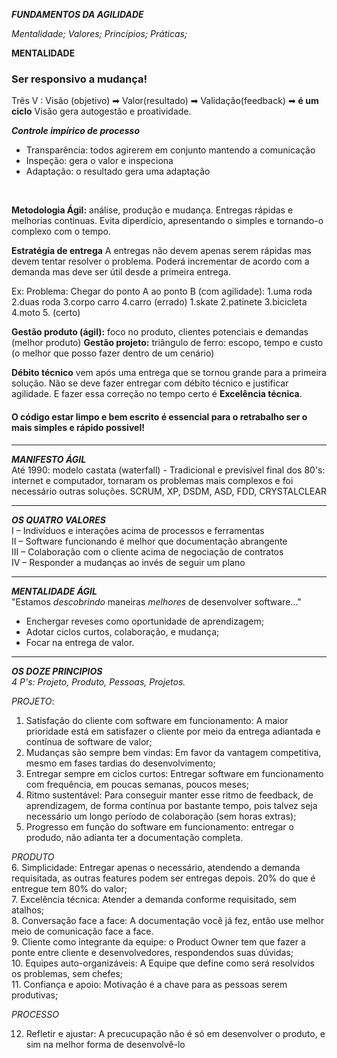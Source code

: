 ***FUNDAMENTOS DA AGILIDADE***

*Mentalidade; Valores; Princípios; Práticas;*
</br>

**MENTALIDADE**
### Ser responsivo a mudança!

Três V : Visão (objetivo) ➡ Valor(resultado) ➡ Validação(feedback) ➡ **é um ciclo**
Visão gera autogestão e proatividade.
</br>

***Controle impírico de processo***
- Transparência: todos agirerem em conjunto mantendo a comunicação
- Inspeção: gera o valor e inspeciona
- Adaptação: o resultado gera uma adaptação
</br>

**Metodologia Ágil:** análise, produção e mudança. Entregas rápidas e melhorias continuas.
Evita diperdício, apresentando o simples e tornando-o complexo com o tempo.

**Estratégia de entrega**
A entregas não devem apenas serem rápidas mas devem tentar resolver o problema.
Poderá incrementar de acordo com a demanda mas deve ser útil desde a primeira entrega.

Ex: Problema: Chegar do ponto A ao ponto B (com agilidade):
1.uma roda 2.duas roda 3.corpo carro 4.carro (errado)
1.skate 2.patinete 3.bicicleta 4.moto 5. (certo)

**Gestão produto (ágil):** foco no produto, clientes potenciais e demandas (melhor produto)
**Gestão projeto:** triângulo de ferro: escopo, tempo e custo (o melhor que posso fazer dentro de um cenário)

**Débito técnico** vem após uma entrega que se tornou grande para a primeira solução.
Não se deve fazer entregar com débito técnico e justificar agilidade.
E fazer essa correção no tempo certo é **Excelência técnica**.

#### O código estar limpo e bem escrito é essencial para o retrabalho ser o mais simples e rápido possivel!

---
***MANIFESTO ÁGIL*** </br>
Até 1990: modelo castata (waterfall) - Tradicional e previsível
final dos 80's: internet e computador, tornaram os problemas mais complexos e foi necessário outras soluções. SCRUM, XP, DSDM, ASD, FDD, CRYSTALCLEAR

---
***OS QUATRO VALORES*** </br>
    I – Indivíduos e interações acima de processos e ferramentas </br>
    II – Software funcionando é melhor que documentação abrangente </br>
    III – Colaboração com o cliente acima de negociação de contratos </br>
    IV – Responder a mudanças ao invés de seguir um plano </br>

---
***MENTALIDADE ÁGIL*** </br>
"Estamos *descobrindo* maneiras *melhores* de desenvolver software..."

- Enchergar reveses como oportunidade de aprendizagem;
- Adotar ciclos curtos, colaboração, e mudança;
- Focar na entrega de valor.

---
***OS DOZE PRINCIPIOS*** </br>
*4 P's: Projeto, Produto, Pessoas, Projetos.*

*PROJETO*: </br>
1. Satisfação do cliente com software em funcionamento: A maior prioridade está em satisfazer o cliente por meio da entrega adiantada e contínua de software de valor;
2. Mudanças são sempre bem vindas: Em favor da vantagem competitiva, mesmo em fases tardias do desenvolvimento;
3. Entregar sempre em ciclos curtos: Entregar software em funcionamento com frequência, em poucas semanas, poucos meses;
4. Ritmo sustentável: Para conseguir manter esse ritmo de feedback, de aprendizagem, de forma contínua por bastante tempo, pois talvez seja necessário um longo período de colaboração (sem horas extras);
5. Progresso em função do software em funcionamento: entregar o produdo, não adianta ter a documentação completa.

*PRODUTO* </br>
6. Simplicidade: Entregar apenas o necessário, atendendo a demanda requisitada, as outras features podem ser entregas depois. 20% do que é entregue tem 80% do valor; </br>
7. Excelência técnica: Atender a demanda conforme requisitado, sem atalhos; </br>
8. Conversação face a face: A documentação você já fez, então use melhor meio de comunicação face a face. </br>
9. Cliente como integrante da equipe: o Product Owner tem que fazer a ponte entre cliente e desenvolvedores, respondendos suas dúvidas; </br>
10. Equipes auto-organizáveis: A Equipe que define como será resolvidos os problemas, sem chefes; </br>
11. Confiança e apoio: Motivação é a chave para as pessoas serem produtivas; </br>

*PROCESSO*

12. Refletir e ajustar: A precucupação não é só em desenvolver o produto, e sim na melhor forma de desenvolvê-lo




